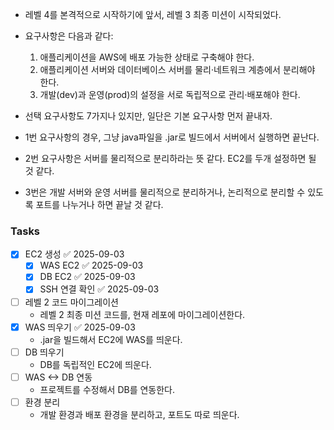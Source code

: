- 레벨 4를 본격적으로 시작하기에 앞서, 레벨 3 최종 미션이 시작되었다.
- 요구사항은 다음과 같다:
	1. 애플리케이션을 AWS에 배포 가능한 상태로 구축해야 한다.
	2. 애플리케이션 서버와 데이터베이스 서버를 물리·네트워크 계층에서 분리해야 한다.
	3. 개발(dev)과 운영(prod)의 설정을 서로 독립적으로 관리·배포해야 한다.

- 선택 요구사항도 7가지나 있지만, 일단은 기본 요구사항 먼저 끝내자.
- 1번 요구사항의 경우, 그냥 java파일을 .jar로 빌드에서 서버에서 실행하면 끝난다.
- 2번 요구사항은 서버를 물리적으로 분리하라는 뜻 같다. EC2를 두개 설정하면 될 것 같다.
- 3번은 개발 서버와 운영 서버를 물리적으로 분리하거나, 논리적으로 분리할 수 있도록 포트를 나누거나 하면 끝날 것 같다.


### Tasks
 - [x] EC2 생성 ✅ 2025-09-03
	 - [x] WAS EC2 ✅ 2025-09-03
	 - [x] DB EC2 ✅ 2025-09-03
	 - [x] SSH 연결 확인 ✅ 2025-09-03
- [ ] 레벨 2 코드 마이그레이션
	- 레벨 2 최종 미션 코드를, 현재 레포에 마이그레이션한다.
- [x] WAS 띄우기 ✅ 2025-09-03
	- .jar을 빌드해서 EC2에 WAS를 띄운다.
- [ ] DB 띄우기
	- DB를 독립적인 EC2에 띄운다.
- [ ] WAS <-> DB 연동
	- 프로젝트를 수정해서 DB를 연동한다.
- [ ] 환경 분리
	- 개발 환경과 배포 환경을 분리하고, 포트도 따로 띄운다.